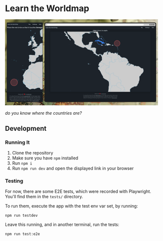 # Learn the Worldmap

![screenshot of the app showing excerpts from the worldmap where the user is challenged to select a country](doc/screenshot.png)

_do you know where the countries are?_

## Development

### Running It

1. Clone the repository
2. Make sure you have `npm` installed
3. Run `npm i`
4. Run `npm run dev` and open the displayed link in your browser

### Testing

For now, there are some E2E tests, which were recorded with Playwright.
You'll find them in the `tests/` directory.

To run them, execute the app with the test env var set, by running:

```
npm run testdev
```

Leave this running, and in another terminal, run the tests:

```
npm run test:e2e
```
